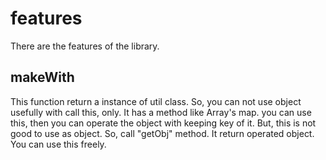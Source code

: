 # features

There are the features of the library.

## makeWith

This function return a instance of util class. So, you can not use object usefully with call this, only. It has a method like Array's map. you can use this, then you can operate the object with keeping key of it. But, this is not good to use as object. So, call "getObj" method. It return operated object. You can use this freely.
